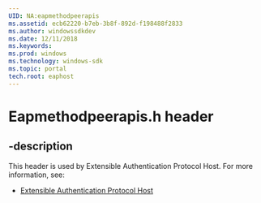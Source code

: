```yaml
---
UID: NA:eapmethodpeerapis
ms.assetid: ecb62220-b7eb-3b8f-892d-f198488f2833
ms.author: windowssdkdev
ms.date: 12/11/2018
ms.keywords: 
ms.prod: windows
ms.technology: windows-sdk
ms.topic: portal
tech.root: eaphost
---
```


# Eapmethodpeerapis.h header


## -description


This header is used by Extensible Authentication Protocol Host. For more information, see:

- [Extensible Authentication Protocol Host](../_eaphost)

